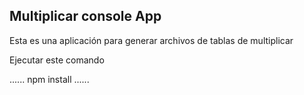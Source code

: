 ## Multiplicar console App

Esta es una aplicación para generar archivos de tablas de
multiplicar

Ejecutar este comando 

......
npm install
......